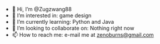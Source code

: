 - 👋 Hi, I’m @Zugzwang88
- 👀 I’m interested in: game design
- 🌱 I’m currently learning: Python and Java
- 💞️ I’m looking to collaborate on: Nothing right now
- 📫 How to reach me: e-mail me at zenoburns@gmail.com
